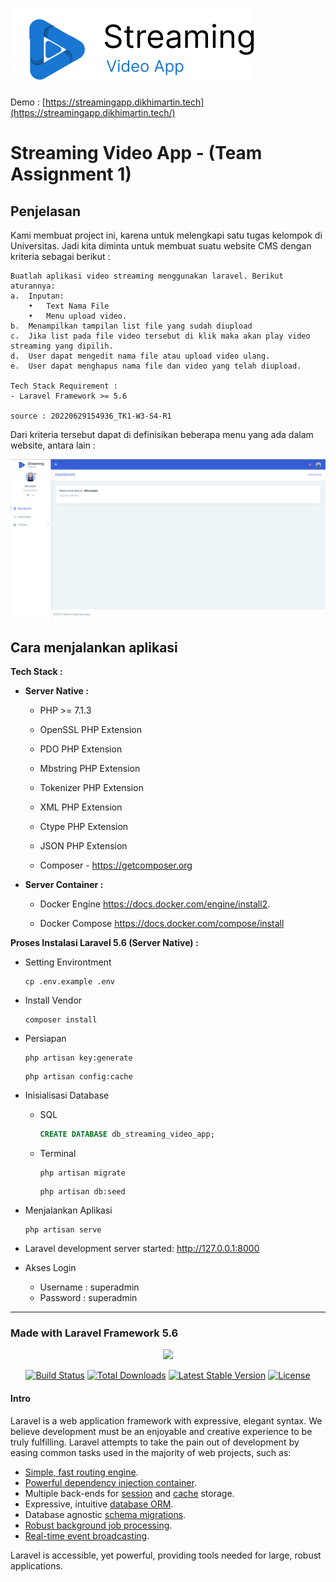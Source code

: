 [![Bina Drive Logo](https://raw.githubusercontent.com/dikhimartin/streaming-video-app/main/public/admin_assets/assets/images/logo-full.png)](https://streamingapp.dikhimartin.tech/)



Demo : [https://streamingapp.dikhimartin.tech](https://streamingapp.dikhimartin.tech/)

# Streaming Video App -  (Team Assignment 1)



## Penjelasan

Kami membuat project ini, karena untuk melengkapi satu tugas kelompok di Universitas. Jadi kita diminta untuk membuat suatu website CMS dengan kriteria sebagai berikut :

```
Buatlah aplikasi video streaming menggunakan laravel. Berikut aturannya:
a.	Inputan:
    •	Text Nama File 
    •	Menu upload video.
b.	Menampilkan tampilan list file yang sudah diupload
c.	Jika list pada file video tersebut di klik maka akan play video streaming yang dipilih.
d.	User dapat mengedit nama file atau upload video ulang. 
e.	User dapat menghapus nama file dan video yang telah diupload.

Tech Stack Requirement : 
- Laravel Framework >= 5.6 

source : 20220629154936_TK1-W3-S4-R1
```



Dari kriteria tersebut dapat di definisikan beberapa menu yang ada dalam website, antara lain :

![](https://raw.githubusercontent.com/dikhimartin/streaming-video-app/main/public/images/admin-page.png)



## Cara menjalankan aplikasi

**Tech Stack :**

- **Server Native :**

  - PHP >= 7.1.3

  - OpenSSL PHP Extension

  - PDO PHP Extension

  - Mbstring PHP Extension

  - Tokenizer PHP Extension

  - XML PHP Extension

  - Ctype PHP Extension

  - JSON PHP Extension
  - Composer - https://getcomposer.org

- **Server Container :**

  - Docker Engine https://docs.docker.com/engine/install2.

  - Docker Compose https://docs.docker.com/compose/install

    

**Proses Instalasi Laravel 5.6 (Server Native) :** 

- Setting Environtment

  ```shell
  cp .env.example .env 
  ```

- Install Vendor

  ```shell
  composer install
  ```

- Persiapan

  ```shell
  php artisan key:generate
  ```

  ```shell
  php artisan config:cache
  ```

- Inisialisasi Database

  - SQL

    ```sql
    CREATE DATABASE db_streaming_video_app;
    ```

  - Terminal

    ```shell
    php artisan migrate
    ```

    ```shell
    php artisan db:seed
    ```

- Menjalankan Aplikasi

  ```shell
  php artisan serve
  ```

- Laravel development server started: <http://127.0.0.1:8000>

- Akses Login 

  - Username : superadmin
  - Password  : superadmin

------



### Made with Laravel Framework  5.6

<p align="center"><img src="https://laravel.com/assets/img/components/logo-laravel.svg"></p>

<p align="center">
<a href="https://travis-ci.org/laravel/framework"><img src="https://travis-ci.org/laravel/framework.svg" alt="Build Status"></a>
<a href="https://packagist.org/packages/laravel/framework"><img src="https://poser.pugx.org/laravel/framework/d/total.svg" alt="Total Downloads"></a>
<a href="https://packagist.org/packages/laravel/framework"><img src="https://poser.pugx.org/laravel/framework/v/stable.svg" alt="Latest Stable Version"></a>
<a href="https://packagist.org/packages/laravel/framework"><img src="https://poser.pugx.org/laravel/framework/license.svg" alt="License"></a>
</p>



#### Intro

Laravel is a web application framework with expressive, elegant syntax. We believe development must be an enjoyable and creative experience to be truly fulfilling. Laravel attempts to take the pain out of development by easing common tasks used in the majority of web projects, such as:

- [Simple, fast routing engine](https://laravel.com/docs/routing).
- [Powerful dependency injection container](https://laravel.com/docs/container).
- Multiple back-ends for [session](https://laravel.com/docs/session) and [cache](https://laravel.com/docs/cache) storage.
- Expressive, intuitive [database ORM](https://laravel.com/docs/eloquent).
- Database agnostic [schema migrations](https://laravel.com/docs/migrations).
- [Robust background job processing](https://laravel.com/docs/queues).
- [Real-time event broadcasting](https://laravel.com/docs/broadcasting).

Laravel is accessible, yet powerful, providing tools needed for large, robust applications.